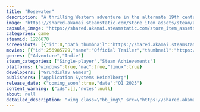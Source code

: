 ```yaml
---
title: "Rosewater"
description: "A thrilling Western adventure in the alternate 19th century world of Lamplight City! Embark on a harrowing journey across the frontier with Harley Leger and her ragtag posse, encountering bandits, rebels, visionaries, eccentrics, and many more friends and foes on your quest for fame and riches."
image: "https://shared.akamai.steamstatic.com/store_item_assets/steam/apps/1226670/header.jpg?t=1730568547"
capsule_image: "https://shared.akamai.steamstatic.com/store_item_assets/steam/apps/1226670/capsule_231x87.jpg?t=1730568547"
categories: game
steamid: 1226670
screenshots: [{"id":0,"path_thumbnail":"https://shared.akamai.steamstatic.com/store_item_assets/steam/apps/1226670/ss_2499fe4b5eaefcf102d2b89295da48e93f66b6bd.600x338.jpg?t=1730568547","path_full":"https://shared.akamai.steamstatic.com/store_item_assets/steam/apps/1226670/ss_2499fe4b5eaefcf102d2b89295da48e93f66b6bd.1920x1080.jpg?t=1730568547"},{"id":1,"path_thumbnail":"https://shared.akamai.steamstatic.com/store_item_assets/steam/apps/1226670/ss_24656d09bf0275c08101ca315dbfd9cfe056f849.600x338.jpg?t=1730568547","path_full":"https://shared.akamai.steamstatic.com/store_item_assets/steam/apps/1226670/ss_24656d09bf0275c08101ca315dbfd9cfe056f849.1920x1080.jpg?t=1730568547"},{"id":2,"path_thumbnail":"https://shared.akamai.steamstatic.com/store_item_assets/steam/apps/1226670/ss_6fa918a56c74316a474a026379b60fbaf555adc3.600x338.jpg?t=1730568547","path_full":"https://shared.akamai.steamstatic.com/store_item_assets/steam/apps/1226670/ss_6fa918a56c74316a474a026379b60fbaf555adc3.1920x1080.jpg?t=1730568547"},{"id":3,"path_thumbnail":"https://shared.akamai.steamstatic.com/store_item_assets/steam/apps/1226670/ss_97e9b16bbfd82a4285c60fb806d5087996fd8b76.600x338.jpg?t=1730568547","path_full":"https://shared.akamai.steamstatic.com/store_item_assets/steam/apps/1226670/ss_97e9b16bbfd82a4285c60fb806d5087996fd8b76.1920x1080.jpg?t=1730568547"},{"id":4,"path_thumbnail":"https://shared.akamai.steamstatic.com/store_item_assets/steam/apps/1226670/ss_ed8e1208151cb959f73dc079188fb14a665128bf.600x338.jpg?t=1730568547","path_full":"https://shared.akamai.steamstatic.com/store_item_assets/steam/apps/1226670/ss_ed8e1208151cb959f73dc079188fb14a665128bf.1920x1080.jpg?t=1730568547"},{"id":5,"path_thumbnail":"https://shared.akamai.steamstatic.com/store_item_assets/steam/apps/1226670/ss_4ddf7014cbe96930b6617453819012102bfad8b4.600x338.jpg?t=1730568547","path_full":"https://shared.akamai.steamstatic.com/store_item_assets/steam/apps/1226670/ss_4ddf7014cbe96930b6617453819012102bfad8b4.1920x1080.jpg?t=1730568547"},{"id":6,"path_thumbnail":"https://shared.akamai.steamstatic.com/store_item_assets/steam/apps/1226670/ss_d53ba676c2b27b01d4dd479a0a470eeeae7d6401.600x338.jpg?t=1730568547","path_full":"https://shared.akamai.steamstatic.com/store_item_assets/steam/apps/1226670/ss_d53ba676c2b27b01d4dd479a0a470eeeae7d6401.1920x1080.jpg?t=1730568547"},{"id":7,"path_thumbnail":"https://shared.akamai.steamstatic.com/store_item_assets/steam/apps/1226670/ss_50901a7d779cc9b5e48661a3d9585e57623e243a.600x338.jpg?t=1730568547","path_full":"https://shared.akamai.steamstatic.com/store_item_assets/steam/apps/1226670/ss_50901a7d779cc9b5e48661a3d9585e57623e243a.1920x1080.jpg?t=1730568547"},{"id":8,"path_thumbnail":"https://shared.akamai.steamstatic.com/store_item_assets/steam/apps/1226670/ss_05f4b25fbcce7f53e5da0afb82dd42a89f5f27a4.600x338.jpg?t=1730568547","path_full":"https://shared.akamai.steamstatic.com/store_item_assets/steam/apps/1226670/ss_05f4b25fbcce7f53e5da0afb82dd42a89f5f27a4.1920x1080.jpg?t=1730568547"},{"id":9,"path_thumbnail":"https://shared.akamai.steamstatic.com/store_item_assets/steam/apps/1226670/ss_0bda46874a0982ca6913e8fccf8b5c0f6f2b25b4.600x338.jpg?t=1730568547","path_full":"https://shared.akamai.steamstatic.com/store_item_assets/steam/apps/1226670/ss_0bda46874a0982ca6913e8fccf8b5c0f6f2b25b4.1920x1080.jpg?t=1730568547"}]
movies: [{"id":256985729,"name":"Official Trailer","thumbnail":"https://shared.akamai.steamstatic.com/store_item_assets/steam/apps/256985729/movie.293x165.jpg?t=1701367679","webm":{"480":"http://video.akamai.steamstatic.com/store_trailers/256985729/movie480_vp9.webm?t=1701367679","max":"http://video.akamai.steamstatic.com/store_trailers/256985729/movie_max_vp9.webm?t=1701367679"},"mp4":{"480":"http://video.akamai.steamstatic.com/store_trailers/256985729/movie480.mp4?t=1701367679","max":"http://video.akamai.steamstatic.com/store_trailers/256985729/movie_max.mp4?t=1701367679"},"highlight":true},{"id":256772456,"name":"Rosewater Teaser","thumbnail":"https://shared.akamai.steamstatic.com/store_item_assets/steam/apps/256772456/movie.293x165.jpg?t=1701367684","webm":{"480":"http://video.akamai.steamstatic.com/store_trailers/256772456/movie480.webm?t=1701367684","max":"http://video.akamai.steamstatic.com/store_trailers/256772456/movie_max.webm?t=1701367684"},"mp4":{"480":"http://video.akamai.steamstatic.com/store_trailers/256772456/movie480.mp4?t=1701367684","max":"http://video.akamai.steamstatic.com/store_trailers/256772456/movie_max.mp4?t=1701367684"},"highlight":true}]
genres: ["Adventure","Indie"]
steam_categories: ["Single-player","Steam Achievements"]
platforms: {"windows":true,"mac":true,"linux":true}
developers: ["Grundislav Games"]
publishers: ["Application Systems Heidelberg"]
release_date: {"coming_soon":true,"date":"Q1 2025"}
content_warning: {"ids":[],"notes":null}
about: null
detailed_description: "<img class=\"bb_img\" src=\"https://shared.akamai.steamstatic.com/store_item_assets/steam/apps/1226670/extras/page_logo.png?t=1730568547\" /><br><img class=\"bb_img\" src=\"https://shared.akamai.steamstatic.com/store_item_assets/steam/apps/1226670/extras/banner-story.png?t=1730568547\" /><br>It's been several years since Harley Leger left New Bretagne and headed west, hoping to leave the past behind and make her way as a freelance writer. After arriving in the sleepy border town of Rosewater, a seemingly trivial assignment for the local paper leads to the hunt for a missing man's fortune—and the story of the century.<br><br>Harley and her ragtag posse embark on a harrowing journey across Western Vespuccia, encountering bandits, rebels, visionaries, eccentrics, and many more friends and foes on their quest for fame and riches.<br><br><img class=\"bb_img\" src=\"https://shared.akamai.steamstatic.com/store_item_assets/steam/apps/1226670/extras/horsies.gif?t=1730568547\" /><br><br><img class=\"bb_img\" src=\"https://shared.akamai.steamstatic.com/store_item_assets/steam/apps/1226670/extras/banner-features.png?t=1730568547\" /><br><ul class=\"bb_ul\"><li>A thrilling treasure hunt with 5 travel companions. Choices matter, relationships with your companions affect the trajectory of the story.<br></li><li>Inventory is back, but logical, streamlined, and easy to use—no banging things together to see what sticks. Many situations have multiple solutions based on play style.<br></li><li>Randomized encounter storylets on your journey, with different situations and outcomes that depend on your previous choices and available resources.<br></li><li>Fully rotoscoped animations and cinematic closeups emphasize the action.<br></li><li>High resolution 1280x720 graphics (yes, that's 720p!)<br></li><li>Full music score by Lamplight City composer Mark Benis, featuring live instruments. <br></li><li>Meet over 60 characters, voiced by a star-studded cast of professional voice actors.</li></ul><img class=\"bb_img\" src=\"https://shared.akamai.steamstatic.com/store_item_assets/steam/apps/1226670/extras/harley_punchjem.gif?t=1730568547\" />"
---
```


